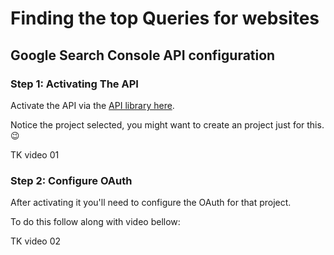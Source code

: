 # Finding the top Queries for websites

## Google Search Console API configuration

### Step 1: Activating The API

Activate the API via the [API library here](https://console.cloud.google.com/apis/library/searchconsole.googleapis.com).

Notice the project selected, you might want to create an project just for this. 😉

TK video 01

### Step 2: Configure OAuth

After activating it you'll need to configure the OAuth for that project.

To do this follow along with video bellow:

TK video 02
